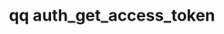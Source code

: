 ---
category: auth
command: auth_get_access_token
optional_options: []
permalink: /qq-cli-command-guide/auth/auth_get_access_token.html
positional_options:
- help: The unique ID of the access token.
  name: id
  required: true
sidebar: qq_cli_command_reference_sidebar
summary: This section explains how to use the <code>qq auth_get_access_token</code>
  command.
synopsis: Get metadata for the specified access token
title: qq auth_get_access_token
usage: qq auth_get_access_token [-h] id
zendesk_source: qq CLI Command Guide

---